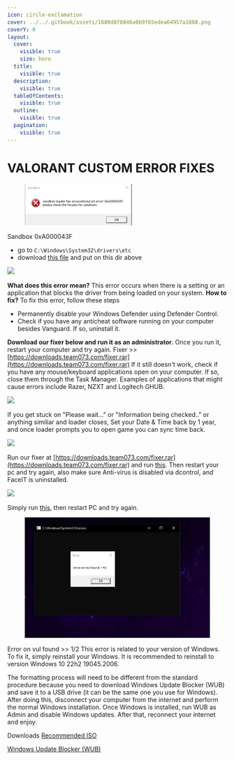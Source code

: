 ```yaml
---
icon: circle-exclamation
cover: ../../.gitbook/assets/1680d8f8846a0b9f65edea64957a1880.png
coverY: 0
layout:
  cover:
    visible: true
    size: hero
  title:
    visible: true
  description:
    visible: true
  tableOfContents:
    visible: true
  outline:
    visible: true
  pagination:
    visible: true
---
```


# VALORANT CUSTOM ERROR FIXES

<figure><img src="../../.gitbook/assets/image (1).png" alt=""><figcaption></figcaption></figure>

Sandbox 0xA000043F

* go to `C:\Windows\System32\drivers\etc`
* download [this file](https://cdn.discordapp.com/attachments/1266164513238024235/1269058242915340288/hosts?ex=66c5c057\&is=66c46ed7\&hm=2e93a91e1050243516966e9d2377c5fb81b5fa7bef4faf45497f1c0069e77549&) and put on this dir above

![](https://guides.moddingassociation.net/\~gitbook/image?url=https%3A%2F%2F4078172018-files.gitbook.io%2F%7E%2Ffiles%2Fv0%2Fb%2Fgitbook-x-prod.appspot.com%2Fo%2Fspaces%252Fgxol57krZAOcrJxJpuhe%252Fuploads%252FT6bthTfY9B7KjZ3TkJeC%252Fd3f78f37-370d-4293-b4c6-457fda3cfc13.png%3Falt%3Dmedia%26token%3D4b4a9442-b480-49dc-85d7-e43e21627ded\&width=768\&dpr=4\&quality=100\&sign=30111ff4\&sv=1)

**What does this error mean?** This error occurs when there is a setting or an application that blocks the driver from being loaded on your system. **How to fix?** To fix this error, follow these steps

* Permanently disable your Windows Defender using Defender Control.
* Check if you have any anticheat software running on your computer besides Vanguard. If so, uninstall it.

**Download our fixer below and run it as an administrator.** Once you run it, restart your computer and try again. Fixer >>[ ](https://storage.eclipsed.top/moddingassociation/fixer.rar)[https://downloads.team073.com/fixer.rar](https://downloads.team073.com/fixer.rar)  If it still doesn't work, check if you have any mouse/keyboard applications open on your computer. If so, close them through the Task Manager. Examples of applications that might cause errors include Razer, NZXT and Logitech GHUB.

![](https://guides.moddingassociation.net/\~gitbook/image?url=https%3A%2F%2F4078172018-files.gitbook.io%2F%7E%2Ffiles%2Fv0%2Fb%2Fgitbook-x-prod.appspot.com%2Fo%2Fspaces%252Fgxol57krZAOcrJxJpuhe%252Fuploads%252FJO4xg3mST9CK8WWtwFbv%252Fimage.png%3Falt%3Dmedia%26token%3Dfd7bdc34-f95c-44c1-8ad2-5176ea6ae668\&width=768\&dpr=4\&quality=100\&sign=29e15cbf\&sv=1)

If you get stuck on "Please wait..." or "Information being checked.." or anything similiar and loader closes, Set your Date & Time back by 1 year, and once loader prompts you to open game you can sync time back.

![](https://guides.moddingassociation.net/\~gitbook/image?url=https%3A%2F%2F4078172018-files.gitbook.io%2F%7E%2Ffiles%2Fv0%2Fb%2Fgitbook-x-prod.appspot.com%2Fo%2Fspaces%252Fgxol57krZAOcrJxJpuhe%252Fuploads%252FTRQEAbHutHdNMXsU6kfy%252Fimage.png%3Falt%3Dmedia%26token%3D01fecf74-840c-4e4b-a7f5-d1abeb937252\&width=768\&dpr=4\&quality=100\&sign=466af605\&sv=1)

Run our fixer at [https://downloads.team073.com/fixer.rar](https://downloads.team073.com/fixer.rar) and run [this](https://cdn.discordapp.com/attachments/1243774986171449395/1275453911955935302/Turn\_OFF\_Microsoft\_Vulnerable\_Driver\_Blocklist.reg?ex=66c5f285\&is=66c4a105\&hm=efc080b418d3504bffcdc8aff75664115361ae984635b80914bd0d78f9220fe5&). Then restart your pc and try again, also make sure Anti-virus is disabled via dcontrol, and FaceIT is uninstalled.

![](https://guides.moddingassociation.net/\~gitbook/image?url=https%3A%2F%2F4078172018-files.gitbook.io%2F%7E%2Ffiles%2Fv0%2Fb%2Fgitbook-x-prod.appspot.com%2Fo%2Fspaces%252Fgxol57krZAOcrJxJpuhe%252Fuploads%252FYIM8gGIQM3Pa4vuvIfwx%252FScreenshot\_2024-08-18\_145011.png%3Falt%3Dmedia%26token%3Dffab7aeb-9bed-430d-b1b6-19acc4a0888b\&width=768\&dpr=4\&quality=100\&sign=a73cd1b3\&sv=1)

Simply run [this](https://cdn.discordapp.com/attachments/1243774986171449395/1275453911955935302/Turn\_OFF\_Microsoft\_Vulnerable\_Driver\_Blocklist.reg?ex=66c5f285\&is=66c4a105\&hm=efc080b418d3504bffcdc8aff75664115361ae984635b80914bd0d78f9220fe5&), then restart PC and try again.

<figure><img src="../../.gitbook/assets/image (2).png" alt=""><figcaption></figcaption></figure>

Error on vul found >> 1/2 This error is related to your version of Windows. To fix it, simply reinstall your Windows. It is recommended to reinstall to version Windows 10 22h2 19045.2006.

The formatting process will need to be different from the standard procedure because you need to download Windows Update Blocker (WUB) and save it to a USB drive (it can be the same one you use for Windows). After doing this, disconnect your computer from the internet and perform the normal Windows installation. Once Windows is installed, run WUB as Admin and disable Windows updates. After that, reconnect your internet and enjoy.

Downloads [Recommended ISO](https://files.rg-adguard.net/file/8fe3555c-9e65-138a-e204-53e90c57c20d)

[Windows Update Blocker (WUB)](https://www.sordum.org/files/downloads.php?st-windows-update-blocker)


